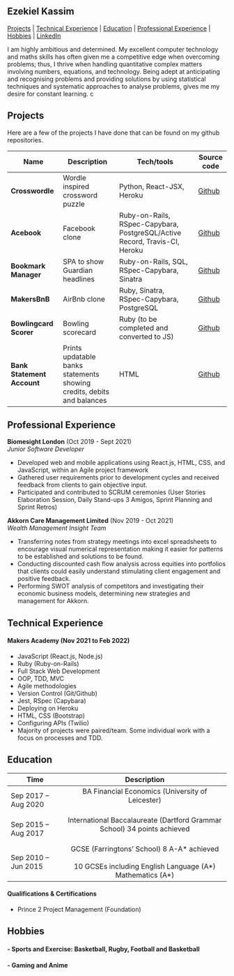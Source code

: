 ## Ezekiel Kassim

[Projects](#projects) | [Technical Experience](#technical-experience) | [Education](#education) | [Professional Experience](#professional-experience) | [Hobbies](#hobbies) | [LinkedIn](https://www.linkedin.com/in/ezekiel-kassim-190420169/)

I am highly ambitious and determined. My excellent computer technology and maths skills has often given me a competitive edge when overcoming problems; thus, I thrive when handling quantitative complex matters involving numbers, equations, and technology. Being adept at anticipating and recognising problems and providing solutions by using statistical techniques and systematic approaches to analyse problems, gives me my desire for constant learning. c

## Projects

Here are a few of the projects I have done that can be found on my github repositories.

| Name                         | Description       | Tech/tools        | Source code
| ---------------------------- | ----------------- | ----------------- | ----------------- |
| **Crosswordle** | Wordle inspired crossword puzzle | Python, React-JSX, Heroku | [Github](https://github.com/jessgordon/crosswordle)
| **Acebook**     | Facebook clone | Ruby-on-Rails, RSpec-Capybara, PostgreSQL/Active Record, Travis-CI, Heroku | [Github](https://github.com/msc49/acebook-rails-template-simple) |
| **Bookmark Manager**| SPA to show Guardian headlines | Ruby-on-Rails, SQL, RSpec-Capybara, Sinatra | [Github](https://github.com/KKassim/bookmark_manager) |
| **MakersBnB**| AirBnb clone | Ruby, Sinatra, RSpec-Capybara, PostgreSQL | [Github](https://github.com/Inimesh/airbnb_clone) |
| **Bowlingcard Scorer**| Bowling scorecard | Ruby (to be completed and converted to JS) | [Github](https://github.com/KKassim/bowling-challenge-ruby) |
| **Bank Statement Account**| Prints updatable banks statements showing credits, debits and balances | HTML | [Github](https://github.com/KKassim/bank_tech_test)

## Professional Experience

**Biomesight London** (Oct 2019 - Sept 2021)  
_Junior Software Developer_	   
-	Developed web and mobile applications using React.js, HTML, CSS, and JavaScript, within an Agile project framework 
-	Gathered user requirements prior to development cycles and received feedback from clients to gain objective input.   
-	Participated and contributed to SCRUM ceremonies (User Stories Elaboration Session, Daily Stand-ups 3 Amigos, Sprint Planning and Sprint Retros)    


**Akkorn Care Management Limited** (Nov 2019 - Oct 2021)  
_Wealth Management Insight Team_
-	Transferring notes from strategy meetings into excel spreadsheets to encourage visual numerical representation making it easier for patterns to be established and solutions to be found.  
-	Conducting discounted cash flow analysis across equities into portfolios that clients could easily understand stimulating client engagement and positive feedback. 
- Performing SWOT analysis of competitors and investigating their economic business models, determining new strategies and management for Akkorn. 


## Technical Experience
#### Makers Academy (Nov 2021 to Feb 2022)

- JavaScript (React.js, Node.js)
- Ruby (Ruby-on-Rails)
- Full Stack Web Development
- OOP, TDD, MVC
- Agile methodologies
- Version Control (Git/Github)
- Jest, RSpec (Capybara)
- Deploying on Heroku
- HTML, CSS (Bootstrap)
- Configuring APIs (Twilio)
- Majority of projects were paired/team. Some individual work with a focus on processes and TDD.

## Education
| Time | Description |
| -- | :--: |
| Sep 2017 – Aug 2020 | BA Financial Economics (University of Leicester) <br><br> |
| Sep 2015 – Aug 2017 | International Baccalaureate (Dartford Grammar School) 34 points achieved <br><br> |
| Sep 2010 – Jun 2015 | GCSE (Farringtons’ School) 8 A-A* achieved  <br><br> 10 GCSEs including English Language (A*) Mathematics (A*) |


#### Qualifications & Certifications

-	Prince 2 Project Management (Foundation)

## Hobbies

#### - Sports and Exercise: Basketball, Rugby, Football and Basketball
#### - Gaming and Anime
